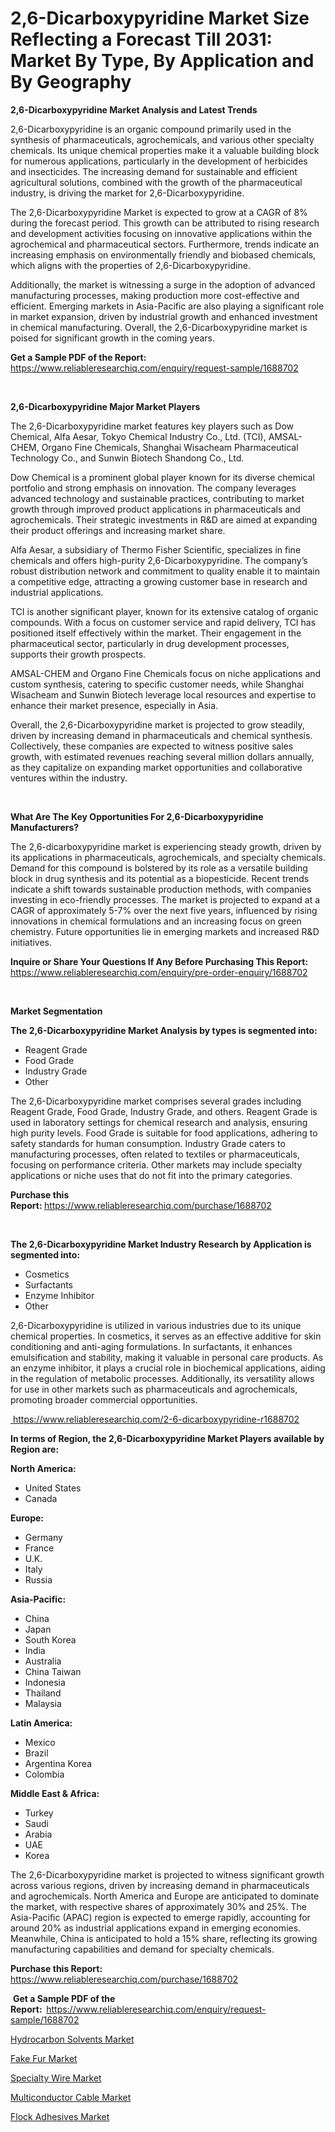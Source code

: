 <p><h1>2,6-Dicarboxypyridine Market Size Reflecting a Forecast Till 2031: Market By Type, By Application and By Geography</h1></p><p><strong>2,6-Dicarboxypyridine Market Analysis and Latest Trends</strong></p>
<p><p>2,6-Dicarboxypyridine is an organic compound primarily used in the synthesis of pharmaceuticals, agrochemicals, and various other specialty chemicals. Its unique chemical properties make it a valuable building block for numerous applications, particularly in the development of herbicides and insecticides. The increasing demand for sustainable and efficient agricultural solutions, combined with the growth of the pharmaceutical industry, is driving the market for 2,6-Dicarboxypyridine.</p><p>The 2,6-Dicarboxypyridine Market is expected to grow at a CAGR of 8% during the forecast period. This growth can be attributed to rising research and development activities focusing on innovative applications within the agrochemical and pharmaceutical sectors. Furthermore, trends indicate an increasing emphasis on environmentally friendly and biobased chemicals, which aligns with the properties of 2,6-Dicarboxypyridine.</p><p>Additionally, the market is witnessing a surge in the adoption of advanced manufacturing processes, making production more cost-effective and efficient. Emerging markets in Asia-Pacific are also playing a significant role in market expansion, driven by industrial growth and enhanced investment in chemical manufacturing. Overall, the 2,6-Dicarboxypyridine market is poised for significant growth in the coming years.</p></p>
<p><strong>Get a Sample PDF of the Report:&nbsp;</strong> <a href="https://www.reliableresearchiq.com/enquiry/request-sample/1688702?utm_campaign=1594&utm_medium=2&utm_source=Github&utm_content=ia&utm_term=17102024&utm_id=26-dicarboxypyridine">https://www.reliableresearchiq.com/enquiry/request-sample/1688702</a></p>
<p>&nbsp;</p>
<p><strong>2,6-Dicarboxypyridine Major Market Players</strong></p>
<p><p>The 2,6-Dicarboxypyridine market features key players such as Dow Chemical, Alfa Aesar, Tokyo Chemical Industry Co., Ltd. (TCI), AMSAL-CHEM, Organo Fine Chemicals, Shanghai Wisacheam Pharmaceutical Technology Co., and Sunwin Biotech Shandong Co., Ltd. </p><p>Dow Chemical is a prominent global player known for its diverse chemical portfolio and strong emphasis on innovation. The company leverages advanced technology and sustainable practices, contributing to market growth through improved product applications in pharmaceuticals and agrochemicals. Their strategic investments in R&D are aimed at expanding their product offerings and increasing market share.</p><p>Alfa Aesar, a subsidiary of Thermo Fisher Scientific, specializes in fine chemicals and offers high-purity 2,6-Dicarboxypyridine. The company’s robust distribution network and commitment to quality enable it to maintain a competitive edge, attracting a growing customer base in research and industrial applications.</p><p>TCI is another significant player, known for its extensive catalog of organic compounds. With a focus on customer service and rapid delivery, TCI has positioned itself effectively within the market. Their engagement in the pharmaceutical sector, particularly in drug development processes, supports their growth prospects.</p><p>AMSAL-CHEM and Organo Fine Chemicals focus on niche applications and custom synthesis, catering to specific customer needs, while Shanghai Wisacheam and Sunwin Biotech leverage local resources and expertise to enhance their market presence, especially in Asia.</p><p>Overall, the 2,6-Dicarboxypyridine market is projected to grow steadily, driven by increasing demand in pharmaceuticals and chemical synthesis. Collectively, these companies are expected to witness positive sales growth, with estimated revenues reaching several million dollars annually, as they capitalize on expanding market opportunities and collaborative ventures within the industry.</p></p>
<p>&nbsp;</p>
<p><strong>What Are The Key Opportunities For 2,6-Dicarboxypyridine Manufacturers?</strong></p>
<p><p>The 2,6-dicarboxypyridine market is experiencing steady growth, driven by its applications in pharmaceuticals, agrochemicals, and specialty chemicals. Demand for this compound is bolstered by its role as a versatile building block in drug synthesis and its potential as a biopesticide. Recent trends indicate a shift towards sustainable production methods, with companies investing in eco-friendly processes. The market is projected to expand at a CAGR of approximately 5-7% over the next five years, influenced by rising innovations in chemical formulations and an increasing focus on green chemistry. Future opportunities lie in emerging markets and increased R&D initiatives.</p></p>
<p><strong>Inquire or Share Your Questions If Any Before Purchasing This Report:</strong> <a href="https://www.reliableresearchiq.com/enquiry/pre-order-enquiry/1688702?utm_campaign=1594&utm_medium=2&utm_source=Github&utm_content=ia&utm_term=17102024&utm_id=26-dicarboxypyridine">https://www.reliableresearchiq.com/enquiry/pre-order-enquiry/1688702</a></p>
<p>&nbsp;</p>
<p><strong>Market Segmentation</strong></p>
<p><strong>The 2,6-Dicarboxypyridine Market Analysis by types is segmented into:</strong></p>
<p><ul><li>Reagent Grade</li><li>Food Grade</li><li>Industry Grade</li><li>Other</li></ul></p>
<p><p>The 2,6-Dicarboxypyridine market comprises several grades including Reagent Grade, Food Grade, Industry Grade, and others. Reagent Grade is used in laboratory settings for chemical research and analysis, ensuring high purity levels. Food Grade is suitable for food applications, adhering to safety standards for human consumption. Industry Grade caters to manufacturing processes, often related to textiles or pharmaceuticals, focusing on performance criteria. Other markets may include specialty applications or niche uses that do not fit into the primary categories.</p></p>
<p><strong>Purchase this Report:&nbsp;</strong><a href="https://www.reliableresearchiq.com/purchase/1688702?utm_campaign=1594&utm_medium=2&utm_source=Github&utm_content=ia&utm_term=17102024&utm_id=26-dicarboxypyridine">https://www.reliableresearchiq.com/purchase/1688702</a></p>
<p>&nbsp;</p>
<p><strong>The 2,6-Dicarboxypyridine Market Industry Research by Application is segmented into:</strong></p>
<p><ul><li>Cosmetics</li><li>Surfactants</li><li>Enzyme Inhibitor</li><li>Other</li></ul></p>
<p><p>2,6-Dicarboxypyridine is utilized in various industries due to its unique chemical properties. In cosmetics, it serves as an effective additive for skin conditioning and anti-aging formulations. In surfactants, it enhances emulsification and stability, making it valuable in personal care products. As an enzyme inhibitor, it plays a crucial role in biochemical applications, aiding in the regulation of metabolic processes. Additionally, its versatility allows for use in other markets such as pharmaceuticals and agrochemicals, promoting broader commercial opportunities.</p></p>
<p><a href="https://www.reliableresearchiq.com/2-6-dicarboxypyridine-r1688702?utm_campaign=1594&utm_medium=2&utm_source=Github&utm_content=ia&utm_term=17102024&utm_id=26-dicarboxypyridine">&nbsp;https://www.reliableresearchiq.com/2-6-dicarboxypyridine-r1688702</a></p>
<p><strong>In terms of Region, the 2,6-Dicarboxypyridine Market Players available by Region are:</strong></p>
<p>
    <p> <strong> North America: </strong>
        <ul>
            <li>United States</li>
            <li>Canada</li>
        </ul>
        </p> 
    <p> <strong> Europe: </strong>
        <ul>
            <li>Germany</li>
            <li>France</li>
            <li>U.K.</li>
            <li>Italy</li>
            <li>Russia</li>
        </ul>
        </p> 
    <p> <strong> Asia-Pacific: </strong>
        <ul>
            <li>China</li>
            <li>Japan</li>
            <li>South Korea</li>
            <li>India</li>
            <li>Australia</li>
            <li>China Taiwan</li>
            <li>Indonesia</li>
            <li>Thailand</li>
            <li>Malaysia</li>
        </ul>
        </p> 
    <p> <strong> Latin America: </strong>
        <ul>
            <li>Mexico</li>
            <li>Brazil</li>
            <li>Argentina Korea</li>
            <li>Colombia</li>
        </ul>
        </p> 
    <p> <strong> Middle East & Africa: </strong>
        <ul>
            <li>Turkey</li>
            <li>Saudi</li>
            <li>Arabia</li>
            <li>UAE</li>
            <li>Korea</li>
        </ul>
    </p>
    </p>
<p><p>The 2,6-Dicarboxypyridine market is projected to witness significant growth across various regions, driven by increasing demand in pharmaceuticals and agrochemicals. North America and Europe are anticipated to dominate the market, with respective shares of approximately 30% and 25%. The Asia-Pacific (APAC) region is expected to emerge rapidly, accounting for around 20% as industrial applications expand in emerging economies. Meanwhile, China is anticipated to hold a 15% share, reflecting its growing manufacturing capabilities and demand for specialty chemicals.</p></p>
<p><strong>Purchase this Report: </strong><a href="https://www.reliableresearchiq.com/purchase/1688702?utm_campaign=1594&utm_medium=2&utm_source=Github&utm_content=ia&utm_term=17102024&utm_id=26-dicarboxypyridine">https://www.reliableresearchiq.com/purchase/1688702</a></p>
<p>&nbsp;<strong>Get a Sample PDF of the Report:&nbsp;&nbsp;</strong><a href="https://www.reliableresearchiq.com/enquiry/request-sample/1688702?utm_campaign=1594&utm_medium=2&utm_source=Github&utm_content=ia&utm_term=17102024&utm_id=26-dicarboxypyridine">https://www.reliableresearchiq.com/enquiry/request-sample/1688702</a></p>
<p><strong></strong></p>
<p><p><a href="https://www.linkedin.com/pulse/market-dynamics-future-trends-global-hydrocarbon-solvents-ll6sf?utm_campaign=1594&utm_medium=2&utm_source=Github&utm_content=ia&utm_term=17102024&utm_id=26-dicarboxypyridine">Hydrocarbon Solvents Market</a></p><p><a href="https://www.linkedin.com/pulse/investing-fake-fur-market-trends-leading-products-regional-v9gpc?utm_campaign=1594&utm_medium=2&utm_source=Github&utm_content=ia&utm_term=17102024&utm_id=26-dicarboxypyridine">Fake Fur Market</a></p><p><a href="https://www.linkedin.com/pulse/opportunities-challenges-specialty-wire-market-strategic-insights-dck7f?utm_campaign=1594&utm_medium=2&utm_source=Github&utm_content=ia&utm_term=17102024&utm_id=26-dicarboxypyridine">Specialty Wire Market</a></p><p><a href="https://www.linkedin.com/pulse/multiconductor-cable-market-consolidation-impact-structure-qycrf?utm_campaign=1594&utm_medium=2&utm_source=Github&utm_content=ia&utm_term=17102024&utm_id=26-dicarboxypyridine">Multiconductor Cable Market</a></p><p><a href="https://www.linkedin.com/pulse/flock-adhesives-mosaic-piecing-together-global-market-dynamics-ep3if?utm_campaign=1594&utm_medium=2&utm_source=Github&utm_content=ia&utm_term=17102024&utm_id=26-dicarboxypyridine">Flock Adhesives Market</a></p></p>